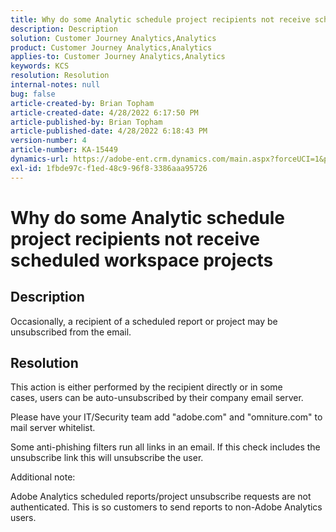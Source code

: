 ```yaml
---
title: Why do some Analytic schedule project recipients not receive scheduled workspace projects
description: Description
solution: Customer Journey Analytics,Analytics
product: Customer Journey Analytics,Analytics
applies-to: Customer Journey Analytics,Analytics
keywords: KCS
resolution: Resolution
internal-notes: null
bug: false
article-created-by: Brian Topham
article-created-date: 4/28/2022 6:17:50 PM
article-published-by: Brian Topham
article-published-date: 4/28/2022 6:18:43 PM
version-number: 4
article-number: KA-15449
dynamics-url: https://adobe-ent.crm.dynamics.com/main.aspx?forceUCI=1&pagetype=entityrecord&etn=knowledgearticle&id=9a1ed07d-1fc7-ec11-a7b6-0022480a1b03
exl-id: 1fbde97c-f1ed-48c9-96f8-3386aaa95726
---
```

# Why do some Analytic schedule project recipients not receive scheduled workspace projects

## Description


Occasionally, a recipient of a scheduled report or project may be unsubscribed from the email.


## Resolution


This action is either performed by the recipient directly or in some cases, users can be auto-unsubscribed by their company email server.

Please have your IT/Security team add "adobe.com" and "omniture.com" to mail server whitelist.

Some anti-phishing filters run all links in an email. If this check includes the unsubscribe link this will unsubscribe the user.



Additional note:

Adobe Analytics scheduled reports/project unsubscribe requests are not authenticated. This is so customers to send reports to non-Adobe Analytics users.
